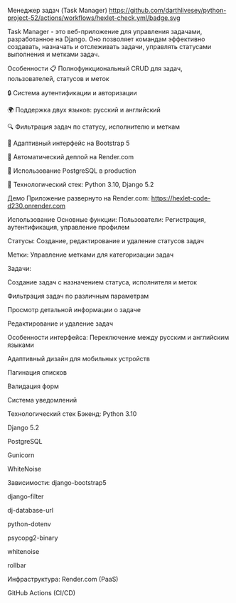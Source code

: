 Менеджер задач (Task Manager)
https://github.com/darthlivesey/python-project-52/actions/workflows/hexlet-check.yml/badge.svg

Task Manager - это веб-приложение для управления задачами, разработанное на Django. Оно позволяет командам эффективно создавать, назначать и отслеживать задачи, управлять статусами выполнения и метками задач.

Особенности
📋 Полнофункциональный CRUD для задач, пользователей, статусов и меток

🔒 Система аутентификации и авторизации

🌍 Поддержка двух языков: русский и английский

🔍 Фильтрация задач по статусу, исполнителю и меткам

📱 Адаптивный интерфейс на Bootstrap 5

🚀 Автоматический деплой на Render.com

🐘 Использование PostgreSQL в production

🐍 Технологический стек: Python 3.10, Django 5.2

Демо
Приложение развернуто на Render.com:
https://hexlet-code-d230.onrender.com

Использование
Основные функции:
Пользователи: Регистрация, аутентификация, управление профилем

Статусы: Создание, редактирование и удаление статусов задач

Метки: Управление метками для категоризации задач

Задачи:

Создание задач с назначением статуса, исполнителя и меток

Фильтрация задач по различным параметрам

Просмотр детальной информации о задаче

Редактирование и удаление задач

Особенности интерфейса:
Переключение между русским и английским языками

Адаптивный дизайн для мобильных устройств

Пагинация списков

Валидация форм

Система уведомлений

Технологический стек
Бэкенд:
Python 3.10

Django 5.2

PostgreSQL

Gunicorn

WhiteNoise

Зависимости:
django-bootstrap5

django-filter

dj-database-url

python-dotenv

psycopg2-binary

whitenoise

rollbar

Инфраструктура:
Render.com (PaaS)

GitHub Actions (CI/CD)